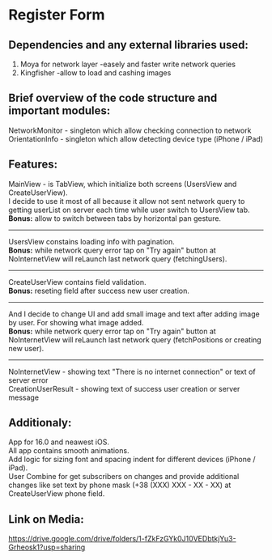 # Register Form

## Dependencies and any external libraries used:
1) Moya for network layer
   -easely and faster write network queries
2) Kingfisher
   -allow to load and cashing images

## Brief overview of the code structure and important modules:
NetworkMonitor - singleton which allow checking connection to network
OrientationInfo - singleton which allow detecting device type (iPhone / iPad)

## Features:
MainView - is TabView, which initialize both screens (UsersView and CreateUserView).  
I decide to use it most of all because it allow not sent network query to getting userList on server each time while user switch to UsersView tab.  
**Bonus:** allow to switch between tabs by horizontal pan gesture.

---
UsersView constains loading info with pagination.  
**Bonus:** while network query error tap on "Try again" button at NoInternetView will reLaunch last network query (fetchingUsers).

---
CreateUserView contains field validation.  
**Bonus:** reseting field after success new user creation.

---
And I decide to change UI and add small image and text after adding image by user. For showing what image added.  
**Bonus:** while network query error tap on "Try again" button at NoInternetView will reLaunch last network query (fetchPositions or creating new user).

---

NoInternetView - showing text "There is no internet connection" or text of server error  
CreationUserResult - showing text of success user creation or server message


## Additionaly:
App for 16.0 and neawest iOS.  
All app contains smooth animations.  
Add logic for sizing font and spacing indent for different devices (iPhone / iPad).  
User Combine for get subscribers on changes and provide additional changes like set text by phone mask (+38 (XXX) XXX - XX - XX) at CreateUserView phone field.  


## Link on Media:  
https://drive.google.com/drive/folders/1-fZkFzGYk0J10VEDbtkjYu3-Grheosk1?usp=sharing
